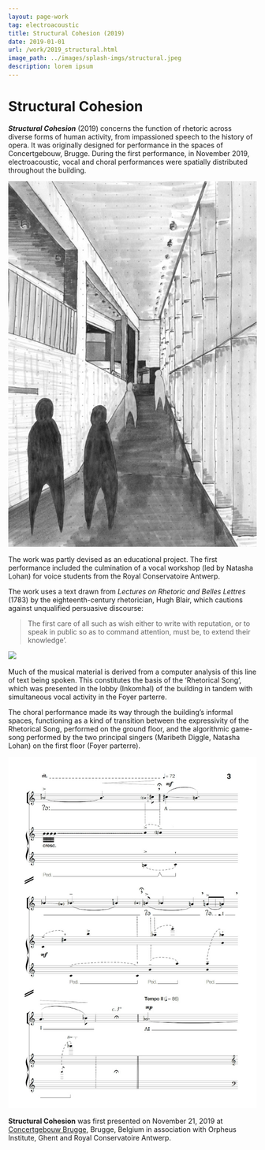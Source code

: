 ```yaml
---
layout: page-work
tag: electroacoustic
title: Structural Cohesion (2019)
date: 2019-01-01
url: /work/2019_structural.html
image_path: ../images/splash-imgs/structural.jpeg
description: lorem ipsum
---
```

# Structural Cohesion

_**Structural Cohesion**_ (2019) concerns the function of rhetoric across diverse forms of human activity, from impassioned speech to the history of opera. It was originally designed for performance in the spaces of Concertgebouw, Brugge. During the first performance, in November 2019, electroacoustic, vocal and choral performances were spatially distributed throughout the building.

<img src="/images/structural/structural1.jpg">
<br>

The work was partly devised as an educational project. The first performance included the culmination of a vocal workshop (led by Natasha Lohan) for voice students from the Royal Conservatoire Antwerp.

The work uses a text drawn from *Lectures on Rhetoric and Belles Lettres* (1783) by the eighteenth-century rhetorician, Hugh Blair, which cautions against unqualified persuasive discourse:

  > The first care of all such as wish either to write with reputation, or to speak in public so as to command attention, must be, to extend their knowledge’.

![](../../images/structural/structural3.jpg)
<br>

Much of the musical material is derived from a computer analysis of this line of text being spoken. This constitutes the basis of the ‘Rhetorical Song’, which was presented in the lobby (Inkomhal) of the building in tandem with simultaneous vocal activity in the Foyer parterre.

The choral performance made its way through the building’s informal spaces, functioning as a kind of transition between the expressivity of the Rhetorical Song, performed on the ground floor, and the algorithmic game-song performed by the two principal singers (Maribeth Diggle, Natasha Lohan) on the first floor (Foyer parterre).

![](../images/structural/structural2.jpg)

**Structural Cohesion** was first presented on November 21, 2019 at [Concertgebouw Brugge](https://www.concertgebouw.be), Brugge, Belgium in association with Orpheus Institute, Ghent and Royal Conservatoire Antwerp.
